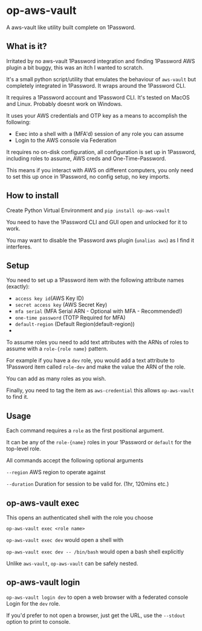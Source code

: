 # op-aws-vault

A aws-vault like utility built complete on 1Password.

## What is it?

Irritated by no aws-vault 1Password integration and finding 1Password AWS plugin a bit buggy, this was an itch I wanted to scratch.

It's a small python script/utility that emulates the behaviour of `aws-vault` but completely integrated in 1Password. It wraps around the 1Password CLI.

It requires a 1Password account and 1Password CLI. It's tested on MacOS and Linux. Probably doesnt work on Windows.

It uses your AWS credentials and OTP key as a means to accomplish the following:

* Exec into a shell with a (MFA'd) session of any role you can assume
* Login to the AWS console via Federation


It requires no on-disk configuration, all configuration is set up in 1Password, including roles to assume, AWS creds and One-Time-Password.

This means if you interact with AWS on different computers, you only need to set this up once in 1Password, no config setup, no key imports.


## How to install

Create Python Virtual Environment and `pip install op-aws-vault`

You need to have the 1Password CLI and GUI open and unlocked for it to work.

You may want to disable the 1Password aws plugin (`unalias aws`) as I find it interferes.
## Setup

You need to set up a 1Password item with the following attribute names (exactly):

* `access key id`(AWS Key ID)
* `secret access key` (AWS Secret Key)
* `mfa serial` (MFA Serial ARN - Optional with MFA - Recommended!)
* `one-time password` (TOTP Required for MFA)
* `default-region` (Default Region(default-region))
* 
To assume roles you need to add text attributes with the ARNs of roles to assume with a `role-{role name}` pattern.

For example if you have a `dev` role, you would add a text attribute to 1Password item called `role-dev` and make the value the ARN of the role.

You can add as many roles as you wish.

Finally, you need to tag the item as `aws-credential` this allows `op-aws-vault` to find it.

## Usage

Each command requires a `role` as the first positional argument.


It can be any of the `role-{name}` roles in your 1Password or `default` for the top-level role.

All commands accept the following optional arguments

`--region` AWS region to operate against

`--duration` Duration for session to be valid for. (1hr, 120mins etc.)

## op-aws-vault exec

This opens an authenticated shell with the role you choose

`op-aws-vault exec <role name>`

`op-aws-vault exec dev` would open a shell with

`op-aws-vault exec dev -- /bin/bash` would open a bash shell explicitly

Unlike `aws-vault`, `op-aws-vault` can be safely nested.



## op-aws-vault login

`op-aws-vault login dev` to open a web browser with a federated console Login for the `dev` role.

If you'd prefer to not open a browser, just get the URL, use the `--stdout` option to print to console.




